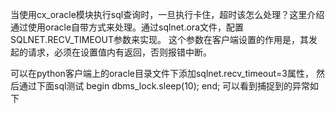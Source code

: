 当使用cx_oracle模块执行sql查询时，一旦执行卡住，超时该怎么处理？这里介绍通过使用oracle自带方式来处理。通过sqlnet.ora文件，配置SQLNET.RECV_TIMEOUT参数来实现。
这个参数在客户端设置的作用是，其发起的请求，必须在设置值内有返回，否则报错中断。

可以在python客户端上的oracle目录文件下添加sqlnet.recv_timeout=3属性，
然后通过下面sql测试
                            begin
                            dbms_lock.sleep(10);
                            end;
可以看到捕捉到的异常如下
